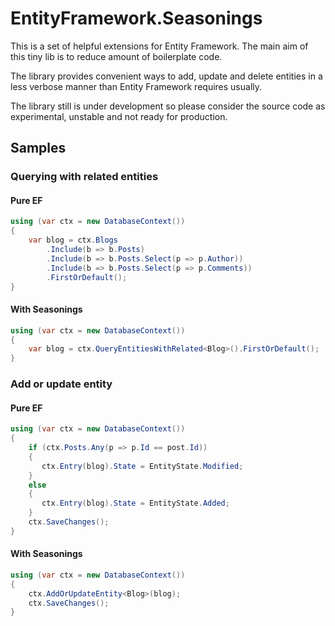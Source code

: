 # EntityFramework.Seasonings
This is a set of helpful extensions for Entity Framework. 
The main aim of this tiny lib is to reduce amount of boilerplate code.

The library provides convenient ways to add, update and delete entities in a less verbose manner than Entity Framework requires usually. 

The library still is under development so please consider the source code as experimental, unstable and not ready for production.

## Samples

### Querying with related entities 
#### Pure EF
```cs
using (var ctx = new DatabaseContext())
{
    var blog = ctx.Blogs
        .Include(b => b.Posts)
        .Include(b => b.Posts.Select(p => p.Author))
        .Include(b => b.Posts.Select(p => p.Comments))
        .FirstOrDefault();
}
```
#### With Seasonings
```cs
using (var ctx = new DatabaseContext())
{
    var blog = ctx.QueryEntitiesWithRelated<Blog>().FirstOrDefault();
}
```

### Add or update entity
#### Pure EF
```cs
using (var ctx = new DatabaseContext())
{
    if (ctx.Posts.Any(p => p.Id == post.Id))
    {
       ctx.Entry(blog).State = EntityState.Modified;
    }
    else
    {
       ctx.Entry(blog).State = EntityState.Added;
    }
    ctx.SaveChanges();
}
```
#### With Seasonings
```cs
using (var ctx = new DatabaseContext())
{
    ctx.AddOrUpdateEntity<Blog>(blog);
    ctx.SaveChanges();
}
```
